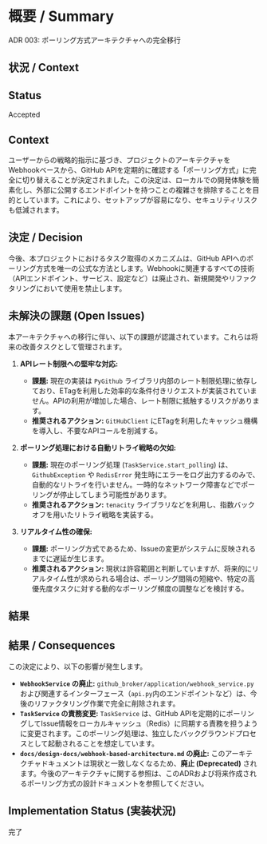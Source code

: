 # 概要 / Summary
ADR 003: ポーリング方式アーキテクチャへの完全移行

## 状況 / Context

## Status

Accepted

## Context

ユーザーからの戦略的指示に基づき、プロジェクトのアーキテクチャをWebhookベースから、GitHub APIを定期的に確認する「ポーリング方式」に完全に切り替えることが決定されました。この決定は、ローカルでの開発体験を簡素化し、外部に公開するエンドポイントを持つことの複雑さを排除することを目的としています。これにより、セットアップが容易になり、セキュリティリスクも低減されます。

## 決定 / Decision

今後、本プロジェクトにおけるタスク取得のメカニズムは、GitHub APIへのポーリング方式を唯一の公式な方法とします。Webhookに関連するすべての技術（APIエンドポイント、サービス、設定など）は廃止され、新規開発やリファクタリングにおいて使用を禁止します。

## 未解決の課題 (Open Issues)

本アーキテクチャへの移行に伴い、以下の課題が認識されています。これらは将来の改善タスクとして管理されます。

1.  **APIレート制限への堅牢な対応:**
    *   **課題:** 現在の実装は `PyGithub` ライブラリ内部のレート制限処理に依存しており、ETagを利用した効率的な条件付きリクエストが実装されていません。APIの利用が増加した場合、レート制限に抵触するリスクがあります。
    *   **推奨されるアクション:** `GitHubClient` にETagを利用したキャッシュ機構を導入し、不要なAPIコールを削減する。

2.  **ポーリング処理における自動リトライ戦略の欠如:**
    *   **課題:** 現在のポーリング処理 (`TaskService.start_polling`) は、`GithubException` や `RedisError` 発生時にエラーをログ出力するのみで、自動的なリトライを行いません。一時的なネットワーク障害などでポーリングが停止してしまう可能性があります。
    *   **推奨されるアクション:** `tenacity` ライブラリなどを利用し、指数バックオフを用いたリトライ戦略を実装する。

3.  **リアルタイム性の確保:**
    *   **課題:** ポーリング方式であるため、Issueの変更がシステムに反映されるまでに遅延が生じます。
    *   **推奨されるアクション:** 現状は許容範囲と判断していますが、将来的にリアルタイム性が求められる場合は、ポーリング間隔の短縮や、特定の高優先度タスクに対する動的なポーリング頻度の調整などを検討する。

## 結果

## 結果 / Consequences

この決定により、以下の影響が発生します。

- **`WebhookService` の廃止:** `github_broker/application/webhook_service.py` および関連するインターフェース（`api.py`内のエンドポイントなど）は、今後のリファクタリング作業で完全に削除されます。
- **`TaskService` の責務変更:** `TaskService` は、GitHub APIを定期的にポーリングしてIssue情報をローカルキャッシュ（Redis）に同期する責務を担うように変更されます。このポーリング処理は、独立したバックグラウンドプロセスとして起動されることを想定しています。
- **`docs/design-docs/webhook-based-architecture.md` の廃止:** このアーキテクチャドキュメントは現状と一致しなくなるため、**廃止 (Deprecated)** されます。今後のアーキテクチャに関する参照は、このADRおよび将来作成されるポーリング方式の設計ドキュメントを参照してください。

## Implementation Status (実装状況)

完了